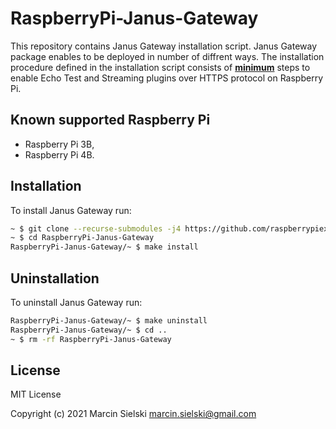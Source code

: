 # RaspberryPi-Janus-Gateway

This repository contains Janus Gateway installation script. Janus Gateway package enables to be deployed in number of diffrent ways. The installation procedure defined in the installation script consists of <ins>__minimum__</ins>
steps to enable Echo Test and Streaming plugins over HTTPS protocol on Raspberry Pi.

## Known supported Raspberry Pi

* Raspberry Pi 3B,
* Raspberry Pi 4B.

## Installation

To install Janus Gateway run:

```bash
~ $ git clone --recurse-submodules -j4 https://github.com/raspberrypiexperiments/RaspberryPi-Janus-Gateway.git
~ $ cd RaspberryPi-Janus-Gateway
RaspberryPi-Janus-Gateway/~ $ make install 
```

## Uninstallation

To uninstall Janus Gateway run:

```bash
RaspberryPi-Janus-Gateway/~ $ make uninstall
RaspberryPi-Janus-Gateway/~ $ cd ..
~ $ rm -rf RaspberryPi-Janus-Gateway
```

## License

MIT License

Copyright (c) 2021 Marcin Sielski <marcin.sielski@gmail.com>
